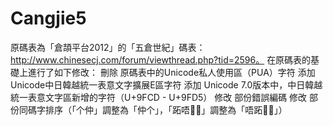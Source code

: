 # Cangjie5
原碼表為「倉頡平台2012」的「五倉世紀」碼表：http://www.chinesecj.com/forum/viewthread.php?tid=2596。
在原碼表的基礎上進行了如下修改：
    刪除 原碼表中的Unicode私人使用區（PUA）字符
    添加 Unicode中日韓越統一表意文字擴展E區字符
    添加 Unicode 7.0版本中，中日韓越統一表意文字區新增的字符（U+9FCD - U+9FD5）
    修改 部份錯誤編碼
    修改 部份同碼字排序（「个仲」調整為「仲个」，「跖唔𠵠𠼘」調整為「唔跖𠵠𠼘」）
